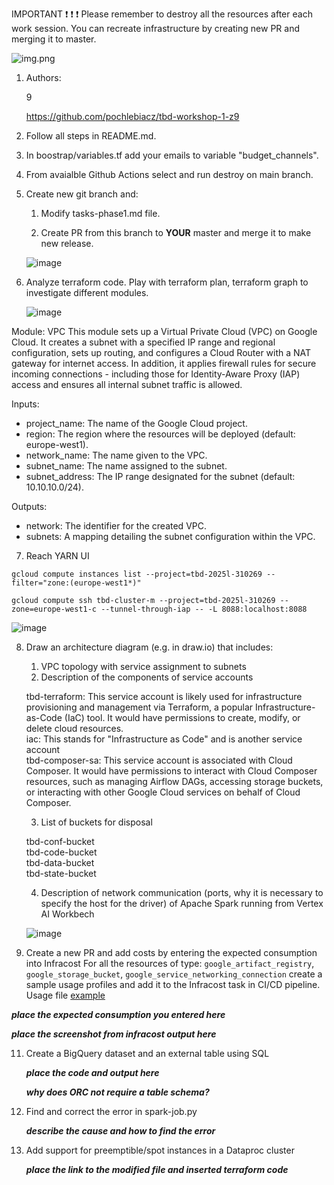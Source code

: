 IMPORTANT ❗ ❗ ❗ Please remember to destroy all the resources after each work session. You can recreate infrastructure by creating new PR and merging it to master.
  
![img.png](doc/figures/destroy.png)

1. Authors:

   9

   https://github.com/pochlebiacz/tbd-workshop-1-z9
   
2. Follow all steps in README.md.

3. In boostrap/variables.tf add your emails to variable "budget_channels".

4. From avaialble Github Actions select and run destroy on main branch.
   
5. Create new git branch and:
    1. Modify tasks-phase1.md file.
    
    2. Create PR from this branch to **YOUR** master and merge it to make new release. 
    
    ![image](https://github.com/user-attachments/assets/b93fba07-fb71-44ae-8371-27473b43e070)

6. Analyze terraform code. Play with terraform plan, terraform graph to investigate different modules.

    ![image](https://github.com/user-attachments/assets/9bd1083f-3f7f-4e28-ae00-7eea759191c9)

Module: VPC
This module sets up a Virtual Private Cloud (VPC) on Google Cloud. It creates a subnet with a specified IP range and regional configuration, sets up routing, and configures a Cloud Router with a NAT gateway for internet access. In addition, it applies firewall rules for secure incoming connections - including those for Identity-Aware Proxy (IAP) access and ensures all internal subnet traffic is allowed.

Inputs:
- project_name: The name of the Google Cloud project.
- region: The region where the resources will be deployed (default: europe-west1).
- network_name: The name given to the VPC.
- subnet_name: The name assigned to the subnet.
- subnet_address: The IP range designated for the subnet (default: 10.10.10.0/24).

Outputs:
- network: The identifier for the created VPC.
- subnets: A mapping detailing the subnet configuration within the VPC.
   
7. Reach YARN UI
   
```gcloud compute instances list --project=tbd-2025l-310269 --filter="zone:(europe-west1*)"```

```gcloud compute ssh tbd-cluster-m --project=tbd-2025l-310269 --zone=europe-west1-c --tunnel-through-iap -- -L 8088:localhost:8088```

   ![image](https://github.com/user-attachments/assets/51323a5e-f96f-4f62-891f-db5754ca8735)

8. Draw an architecture diagram (e.g. in draw.io) that includes:
    1. VPC topology with service assignment to subnets
    2. Description of the components of service accounts

      tbd-terraform: This service account is likely used for infrastructure provisioning and management via Terraform, a popular Infrastructure-as-Code (IaC) tool. It would have permissions       to create, modify, or delete cloud resources.<br />
      iac: This stands for "Infrastructure as Code" and is another service account<br />
      tbd-composer-sa: This service account is associated with Cloud Composer. It would have permissions to interact with Cloud Composer resources, such as managing Airflow DAGs, accessing        storage buckets, or interacting with other Google Cloud services on behalf of Cloud Composer.

    3. List of buckets for disposal

      tbd-conf-bucket<br />
      tbd-code-bucket<br />
      tbd-data-bucket<br />
      tbd-state-bucket

    4. Description of network communication (ports, why it is necessary to specify the host for the driver) of Apache Spark running from Vertex AI Workbech
  
    ![image](https://github.com/user-attachments/assets/58e7fb7c-4422-4e24-89dd-dd70bcf1840a)

10. Create a new PR and add costs by entering the expected consumption into Infracost
For all the resources of type: `google_artifact_registry`, `google_storage_bucket`, `google_service_networking_connection`
create a sample usage profiles and add it to the Infracost task in CI/CD pipeline. Usage file [example](https://github.com/infracost/infracost/blob/master/infracost-usage-example.yml) 

   ***place the expected consumption you entered here***

   ***place the screenshot from infracost output here***

11. Create a BigQuery dataset and an external table using SQL
    
    ***place the code and output here***
   
    ***why does ORC not require a table schema?***

12. Find and correct the error in spark-job.py

    ***describe the cause and how to find the error***

13. Add support for preemptible/spot instances in a Dataproc cluster

    ***place the link to the modified file and inserted terraform code***
    
    
